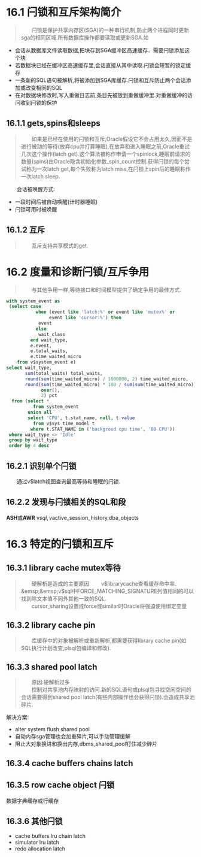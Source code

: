 # 16.1 闩锁和互斥架构简介
>&emsp;&emsp;闩锁是保护共享内存区(SGA)的一种串行机制,防止两个进程同时更新sga的相同区域.所有数据库操作都要读取或更新SGA.如
+ 会话从数据库文件读取数据,把块存到SGA缓冲区高速缓存．需要闩锁添加这个块
+ 若数据块已经在缓冲区高速缓存里,会话直接从其中读取.闩锁会短暂的锁定缓存
+ 一条新的SQL语句被解析,将被添加到SGA库缓存.闩锁和互斥防止两个会话添加或改变相同的SQL
+ 在对数据块修改时,写入重做日志前,条目先被放到重做缓冲里.对重做缓冲的访问收到闩锁的保护
## 16.1.1 gets,spins和sleeps
>&emsp;&emsp;如果是已经在使用的闩锁和互斥,Oracle假设它不会占用太久,因而不是进行被动的等待(放弃cpu并打算睡眠),在放弃和进入睡眠之前,Oracle重试几次这个操作(latch get).这个算法被称作申请一个spinlock,睡眠前请求的数量(spins)由Oracle隐含初始化参数_spin_count控制.获得闩锁的每个尝试称为一次latch get,每个失败称为latch miss,在闩锁上spin后的睡眠称作一次latch sleep.     

&emsp;&emsp;会话被唤醒方式:
+ 一段时间后被自动唤醒(计时器睡眠)
+ 闩锁可用时被唤醒
## 16.1.2 互斥
>&emsp;&emsp;互斥支持共享模式的get.
# 16.2 度量和诊断闩锁/互斥争用
>&emsp;&emsp;与其他争用一样,等待接口和时间模型提供了确定争用的最佳方式.
```sql
with system_event as
 (select case
           when (event like 'latch:%' or event like 'mutex%' or
                event like 'cursor:%') then
            event
           else
            wait_class
         end wait_type,
         e.event,
         e.total_waits,
         e.time_waited_micro
    from v$system_event e)
select wait_type,
       sum(total_waits) total_waits,
       round(sum(time_waited_micro) / 1000000, 2) time_waited_micro,
       round(sum(time_waited_micro) * 100 / sum(sum(time_waited_micro))
             over(),
             2) pct
  from (select *
          from system_event
        union all
        select 'CPU', t.stat_name, null, t.value
          from v$sys_time_model t
         where t.STAT_NAME in ('backgroud cpu time', 'DB CPU'))
 where wait_type <> 'Idle'
 group by wait_type
 order by 4 desc
```
## 16.2.1 识别单个闩锁
&emsp;&emsp;通过v$latch视图查询最高等待和睡眠的闩锁.
## 16.2.2 发现与闩锁相关的SQL和段
**ASH**或**AWR**
v$sql,v$active_session_history,dba_objects
# 16.3 特定的闩锁和互斥
## 16.3.1 library cache mutex等待
>&emsp;&emsp;硬解析是造成的主要原因
>&emsp;&emsp;v$librarycache查看缓存命中率.    
&emsp;&emsp;v$sql中FORCE_MATCHING_SIGNATURE列值相同的可以找到除文本值不同外其他一致的SQL.   
&emsp;&emsp;cursor_sharing设置成force或similar时Oracle将强迫使用绑定变量
## 16.3.2 library cache pin
>&emsp;&emsp;库缓存中的对象被解析或重新解析,都需要获得library cache pin(如SQL执行计划改变,plsql包编译和修改).
## 16.3.3 shared pool latch
>&emsp;&emsp;原因:硬解析过多   
>&emsp;&emsp;控制对共享池内存映射的访问.新的SQL语句或plsql包寻找空闲空间的会话需要得到shared pool latch(有些内部操作也会获得闩锁).会造成共享池碎片.

解决方案:
+ alter system flush shared pool
+ 自动内存sga管理也会加重碎片,可以手动管理缓解
+ 阻止大对象换进和换出内存,dbms_shared_pool钉住减少碎片
## 16.3.4 cache buffers chains latch
## 16.3.5 row cache object 闩锁
数据字典缓存或行缓存
## 16.3.6 其他闩锁
+ cache buffers lru chain latch
+ simulator lru latch
+ redo allocation latch
 

